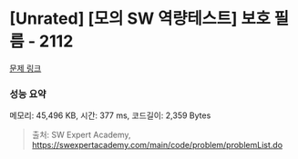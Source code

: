 # [Unrated] [모의 SW 역량테스트] 보호 필름 - 2112 

[문제 링크](https://swexpertacademy.com/main/code/problem/problemDetail.do?contestProbId=AV5V1SYKAaUDFAWu) 

### 성능 요약

메모리: 45,496 KB, 시간: 377 ms, 코드길이: 2,359 Bytes



> 출처: SW Expert Academy, https://swexpertacademy.com/main/code/problem/problemList.do